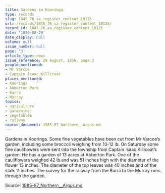```yaml
---
title: Gardens in Kooringa.
type: records
slug: 1845_76_sa_register_content_10125
url: /records/1845_76_sa_register_content_10125/
record_id: 1845_76_sa_register_content_10125
date: '1856-08-29'
date_display: null
volume: null
issue_number: null
page: '3'
article_type: news
issue_reference: 29 August, 1856, page 3
people_mentioned:
- Mr Varcoe
- Captain Isaac Killicoat
places_mentioned:
- Kooringa
- Abberton Park
- Burra
- Murray
topics:
- agriculture
- gardening
- vegetables
- railway
source_document: 1985-87_Northern__Argus.md
---
```


Gardens in Kooringa.  Some fine vegetables have been cut from Mr Varcoe’s garden, including some broccoli weighing from 10-12 lb.  On Saturday some fine cauliflowers were sent into the township from Captain Isaac Killicoat’s garden.  He has a garden of 13 acres at Abberton Park.  One of the cauliflowers weighed 42 lb and was 51 inches high with the diameter of the flower 13 inches.  The diameter of the top leaves was 40 inches and of the stalk 11 inches.  The survey for the railway from the Burra to the Murray runs through the garden.

Source: [1985-87_Northern__Argus.md](/downloads/markdown/1985-87_Northern__Argus.md)
